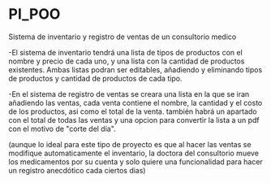 # PI_POO
Sistema de inventario y registro de ventas de un consultorio medico

-El sistema de inventario tendrá una lista de tipos de productos con el nombre y precio de cada uno, y una lista con la cantidad de productos existentes. Ambas listas podran ser editables, añadiendo y eliminando tipos de productos y cantidad de productos de cada tipo.

-En el sistema de registro de ventas se creara una lista en la que se iran añadiendo las ventas, cada venta contiene el nombre, la cantidad y el costo de los productos, asi como el total de la venta. también habrá un apartado con el total de todas las ventas y una opcion para convertir la lista a un pdf con el motivo de "corte del día".

(aunque lo ideal para este tipo de proyecto es que al hacer las ventas se modifique automaticamente el inventario, la doctora del consultorio mueve los medicamentos por su cuenta y solo quiere una funcionalidad para hacer un registro anecdótico cada ciertos dias)
